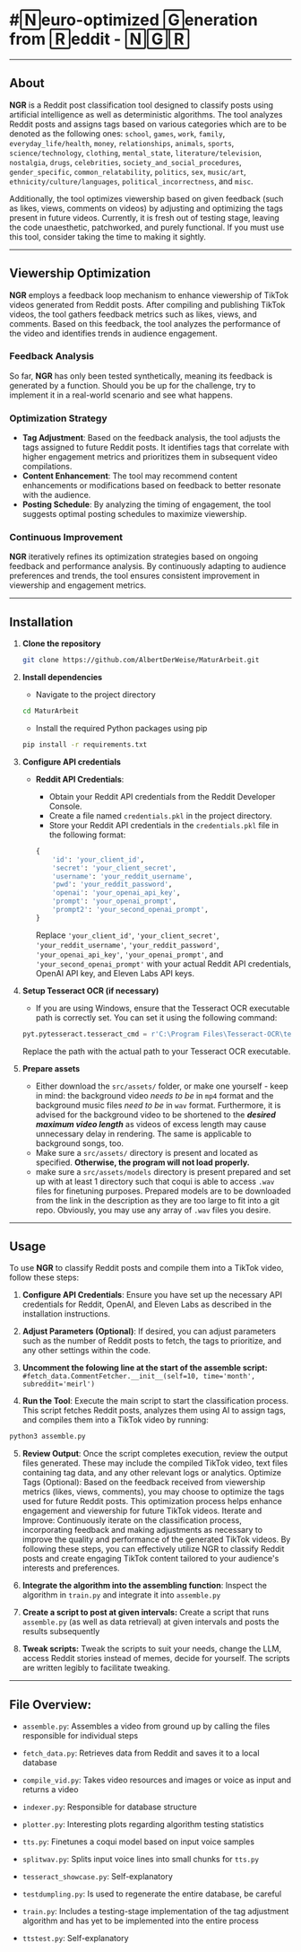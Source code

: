 # #🄽euro-optimized 🄶eneration from 🅁eddit  -   🄽🄶🅁                                  
__________________________

## About

**NGR** is a Reddit post classification tool designed to classify posts using artificial intelligence as well as deterministic algorithms. The tool analyzes Reddit posts and assigns tags based on various categories which are to be denoted as the following ones: `school`, `games`, `work`, `family`, `everyday_life/health`, `money`, `relationships`, `animals`, `sports`, `science/technology`, `clothing`, `mental_state`, `literature/television`, `nostalgia`, `drugs`, `celebrities`, `society_and_social_procedures`, `gender_specific`, `common_relatability`, `politics`, `sex`, `music/art`, `ethnicity/culture/languages`, `political_incorrectness`, and `misc`.

Additionally, the tool optimizes viewership based on given feedback (such as likes, views, comments on videos) by adjusting and optimizing the tags present in future videos. Currently, it is fresh out of testing stage, leaving the code unaesthetic, patchworked, and purely functional. If you must use this tool, consider taking the time to making it sightly. 
____
## Viewership Optimization

**NGR** employs a feedback loop mechanism to enhance viewership of TikTok videos generated from Reddit posts. After compiling and publishing TikTok videos, the tool gathers feedback metrics such as likes, views, and comments. Based on this feedback, the tool analyzes the performance of the video and identifies trends in audience engagement.

### Feedback Analysis

So far, **NGR** has only been tested synthetically, meaning its feedback is generated by a function. Should you be up for the challenge, try to implement it in a real-world scenario and see what happens.

### Optimization Strategy

- **Tag Adjustment**: Based on the feedback analysis, the tool adjusts the tags assigned to future Reddit posts. It identifies tags that correlate with higher engagement metrics and prioritizes them in subsequent video compilations.
- **Content Enhancement**: The tool may recommend content enhancements or modifications based on feedback to better resonate with the audience.
- **Posting Schedule**: By analyzing the timing of engagement, the tool suggests optimal posting schedules to maximize viewership.

### Continuous Improvement

**NGR** iteratively refines its optimization strategies based on ongoing feedback and performance analysis. By continuously adapting to audience preferences and trends, the tool ensures consistent improvement in viewership and engagement metrics.
____
## Installation

1. **Clone the repository**

    ```bash
    git clone https://github.com/AlbertDerWeise/MaturArbeit.git
    ```

2. **Install dependencies**

    - Navigate to the project directory
    
    ```bash
    cd MaturArbeit
    ```
    
    - Install the required Python packages using pip
    
    ```bash
    pip install -r requirements.txt
    ```

3. **Configure API credentials**

    - **Reddit API Credentials**:
        - Obtain your Reddit API credentials from the Reddit Developer Console.
        - Create a file named `credentials.pkl` in the project directory.
        - Store your Reddit API credentials in the `credentials.pkl` file in the following format:

        ```python
        {
            'id': 'your_client_id',
            'secret': 'your_client_secret',
            'username': 'your_reddit_username',
            'pwd': 'your_reddit_password',
            'openai': 'your_openai_api_key',
            'prompt': 'your_openai_prompt',
            'prompt2': 'your_second_openai_prompt',
        }
        ```

        Replace `'your_client_id'`, `'your_client_secret'`, `'your_reddit_username'`, `'your_reddit_password'`, `'your_openai_api_key'`, `'your_openai_prompt'`, and `'your_second_openai_prompt'` with your actual Reddit API credentials, OpenAI API key, and Eleven Labs API keys.


4. **Setup Tesseract OCR (if necessary)**

    - If you are using Windows, ensure that the Tesseract OCR executable path is correctly set. You can set it using the following command:

    ```python
    pyt.pytesseract.tesseract_cmd = r'C:\Program Files\Tesseract-OCR\tesseract.exe'
    ```

    Replace the path with the actual path to your Tesseract OCR executable.

5. **Prepare assets**
   - Either download the `src/assets/` folder, or make one yourself - keep in mind: the background video _needs to be_ in `mp4` format and the background music files _need to be_ in `wav` format. Furthermore, it is advised for the background video to be shortened to the ***desired maximum video length*** as videos of excess length may cause unnecessary delay in rendering. The same is applicable to background songs, too.
   - Make sure a `src/assets/` directory is present and located as specified. **Otherwise, the program will not load properly.**
   - make sure a `src/assets/models` directory is present prepared and set up with at least 1 directory such that coqui is able to access `.wav` files for finetuning purposes. Prepared models are to be downloaded from the link in the description as they are too large to fit into a git repo. Obviously, you may use any array of `.wav` files you desire.

____
## Usage
To use **NGR** to classify Reddit posts and compile them into a TikTok video, follow these steps:



1. **Configure API Credentials**: Ensure you have set up the necessary API credentials for Reddit, OpenAI, and Eleven Labs as described in the installation instructions.

2. **Adjust Parameters (Optional)**: If desired, you can adjust parameters such as the number of Reddit posts to fetch, the tags to prioritize, and any other settings within the code.

3. **Uncomment the folowing line at the start of the assemble script:** ``` #fetch_data.CommentFetcher.__init__(self=10, time='month', subreddit='meirl') ``` 

4. **Run the Tool**: Execute the main script to start the classification process. This script fetches Reddit posts, analyzes them using AI to assign tags, and compiles them into a TikTok video by running:
 ```bash
python3 assemble.py
```

5. **Review Output**: Once the script completes execution, review the output files generated. These may include the compiled TikTok video, text files containing tag data, and any other relevant logs or analytics.
Optimize Tags (Optional): Based on the feedback received from viewership metrics (likes, views, comments), you may choose to optimize the tags used for future Reddit posts. This optimization process helps enhance engagement and viewership for future TikTok videos.
Iterate and Improve: Continuously iterate on the classification process, incorporating feedback and making adjustments as necessary to improve the quality and performance of the generated TikTok videos.
By following these steps, you can effectively utilize NGR to classify Reddit posts and create engaging TikTok content tailored to your audience's interests and preferences. 


6. **Integrate the algorithm into the assembling function**: Inspect the algorithm in ```train.py``` and integrate it into ```assemble.py```


7. **Create a script to post at given intervals:** Create a script that runs ```assemble.py``` (as well as data retrieval) at given intervals and posts the results subsequently


8. **Tweak scripts:** Tweak the scripts to suit your needs, change the LLM, access Reddit stories instead of memes, decide for yourself. The scripts are written legibly to facilitate tweaking.
____

## File Overview:

- ```assemble.py```: Assembles a video from ground up by calling the files responsible for individual steps


- ```fetch_data.py```: Retrieves data from Reddit and saves it to a local database


- ```compile_vid.py```: Takes video resources and images or voice as input and returns a video


- ```indexer.py```: Responsible for database structure


- ```plotter.py```: Interesting plots regarding algorithm testing statistics


- ```tts.py```: Finetunes a coqui model based on input voice samples


- ```splitwav.py```: Splits input voice lines into small chunks for ```tts.py```


- ```tesseract_showcase.py```: Self-explanatory


- ```testdumpling.py```: Is used to regenerate the entire database, be careful


- ```train.py```: Includes a testing-stage implementation of the tag adjustment algorithm and has yet to be implemented into the entire process


- ```ttstest.py```: Self-explanatory
